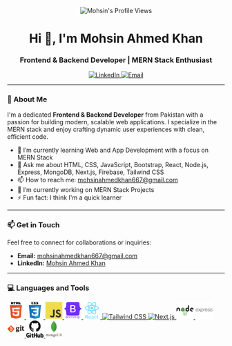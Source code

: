 <p align="center">
  <img src="https://komarev.com/ghpvc/?username=MohsinKhan667&style=flat-square&color=blue" alt="Mohsin's Profile Views" />
</p>

<h1 align="center">Hi 👋, I'm Mohsin Ahmed Khan</h1>
<h3 align="center">Frontend & Backend Developer | MERN Stack Enthusiast</h3>

<p align="center">
  <a href="https://linkedin.com/in/mohsinahmedkhan1">
    <img alt="LinkedIn" src="https://img.shields.io/badge/LinkedIn-Connect-blue?style=flat-square&logo=linkedin" />
  </a>
  <a href="mailto:mohsinahmedkhan667@gmail.com">
    <img alt="Email" src="https://img.shields.io/badge/Email-Contact-red?style=flat-square&logo=gmail" />
  </a>
</p>

---

### 🚀 About Me
I'm a dedicated **Frontend & Backend Developer** from Pakistan with a passion for building modern, scalable web applications. I specialize in the MERN stack and enjoy crafting dynamic user experiences with clean, efficient code.

- 🌱 I’m currently learning Web and App Development with a focus on MERN Stack
- 💬 Ask me about HTML, CSS, JavaScript, Bootstrap, React, Node.js, Express, MongoDB, Next.js, Firebase, Tailwind CSS
- 📫 How to reach me: mohsinahmedkhan667@gmail.com
- 🔭 I’m currently working on MERN Stack Projects
- ⚡ Fun fact: I think I'm a quick learner

---

### 📫 Get in Touch
Feel free to connect for collaborations or inquiries:
- **Email:** [mohsinahmedkhan667@gmail.com](mailto:mohsinahmedkhan667@gmail.com)
- **LinkedIn:** [Mohsin Ahmed Khan](https://linkedin.com/in/mohsinahmedkhan1)

---

### 💻 Languages and Tools
<p align="left">
  <!-- HTML5 -->
  <a href="https://www.w3.org/html/" target="_blank" rel="noreferrer">
    <img src="https://raw.githubusercontent.com/devicons/devicon/master/icons/html5/html5-original-wordmark.svg" alt="HTML5" width="40" height="40"/>
  </a>
  <!-- CSS3 -->
  <a href="https://www.w3schools.com/css/" target="_blank" rel="noreferrer">
    <img src="https://raw.githubusercontent.com/devicons/devicon/master/icons/css3/css3-original-wordmark.svg" alt="CSS3" width="40" height="40"/>
  </a>
  <!-- JavaScript -->
  <a href="https://developer.mozilla.org/en-US/docs/Web/JavaScript" target="_blank" rel="noreferrer">
    <img src="https://raw.githubusercontent.com/devicons/devicon/master/icons/javascript/javascript-original.svg" alt="JavaScript" width="40" height="40"/>
  </a>
  <!-- Bootstrap -->
  <a href="https://getbootstrap.com" target="_blank" rel="noreferrer">
    <img src="https://raw.githubusercontent.com/devicons/devicon/master/icons/bootstrap/bootstrap-plain-wordmark.svg" alt="Bootstrap" width="40" height="40"/>
  </a>
  <!-- React -->
  <a href="https://reactjs.org" target="_blank" rel="noreferrer">
    <img src="https://raw.githubusercontent.com/devicons/devicon/master/icons/react/react-original-wordmark.svg" alt="React" width="40" height="40"/>
  </a>
  <!-- Tailwind CSS -->
  <a href="https://tailwindcss.com" target="_blank" rel="noreferrer">
    <img src="https://www.vectorlogo.zone/logos/tailwindcss/tailwindcss-icon.svg" alt="Tailwind CSS" width="40" height="40"/>
  </a>
  <!-- Next.js -->
  <a href="https://nextjs.org" target="_blank" rel="noreferrer">
    <img src="https://www.vectorlogo.zone/logos/nextjs/nextjs-icon.svg" alt="Next.js" width="40" height="40"/>
  </a>
  <!-- Node.js -->
  <a href="https://nodejs.org" target="_blank" rel="noreferrer">
    <img src="https://raw.githubusercontent.com/devicons/devicon/master/icons/nodejs/nodejs-original-wordmark.svg" alt="Node.js" width="40" height="40"/>
  </a>
  <!-- Express.js -->
  <a href="https://expressjs.com" target="_blank" rel="noreferrer">
    <img src="https://raw.githubusercontent.com/devicons/devicon/master/icons/express/express-original-wordmark.svg" alt="Express.js" width="40" height="40"/>
  </a>
  <!-- Git -->
  <a href="https://git-scm.com" target="_blank" rel="noreferrer">
    <img src="https://raw.githubusercontent.com/devicons/devicon/master/icons/git/git-original-wordmark.svg" alt="Git" width="40" height="40"/>
  </a>
  <!-- GitHub -->
  <a href="https://github.com" target="_blank" rel="noreferrer">
    <img src="https://raw.githubusercontent.com/devicons/devicon/master/icons/github/github-original-wordmark.svg" alt="GitHub" width="40" height="40"/>
  </a>
  <!-- MongoDB -->
  <a href="https://www.mongodb.com" target="_blank" rel="noreferrer">
    <img src="https://raw.githubusercontent.com/devicons/devicon/master/icons/mongodb/mongodb-original-wordmark.svg" alt="MongoDB" width="40" height="40"/>
  </a>
</p>
